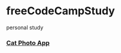 # freeCodeCampStudy
personal study

### [Cat Photo App](https://dongs09.github.io/freeCodeCampStudy/CatPhotoApp.html)
